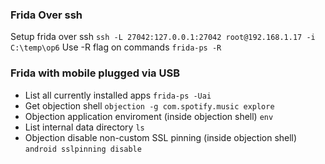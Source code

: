 ### Frida Over ssh
Setup frida over ssh
`ssh -L 27042:127.0.0.1:27042 root@192.168.1.17 -i C:\temp\op6`
Use -R flag on commands
`frida-ps -R`

### Frida with mobile plugged via USB
- List all currently installed apps 
	`frida-ps -Uai`
- Get objection shell
	`objection -g com.spotify.music explore`
- Objection application enviroment (inside objection shell)
	`env`
- List internal data directory
	`ls`
- Objection disable non-custom SSL pinning (inside objection shell)
	`android sslpinning disable`